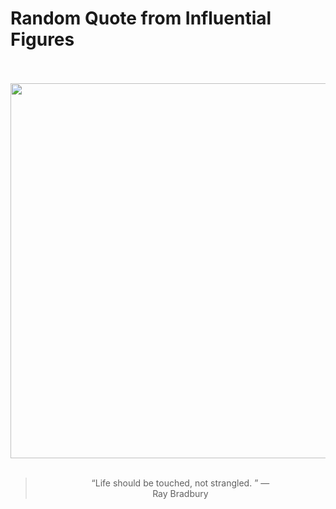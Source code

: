# Random Quote from Influential Figures

<div align="center">
  <br>
  <br>
  <a href="https://en.wikipedia.org/wiki/Ray_Bradbury" title="Ray Bradbury - Wikipedia"><img src="https://upload.wikimedia.org/wikipedia/commons/e/e2/Ray_Bradbury_1959.JPG" width="600px"></a>
  <br>
  <br>
  <blockquote>&ldquo;Life should be touched, not strangled.  &rdquo; &mdash; <footer>Ray Bradbury</footer></blockquote>
</div>
  